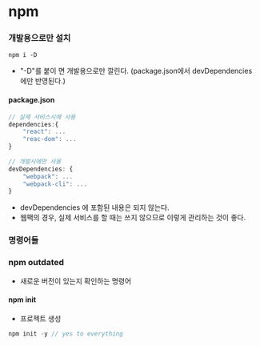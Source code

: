 # npm



### 개발용으로만 설치

```
npm i -D
```

- "-D"를 붙이 면 개발용으로만 깔린다. (package.json에서 devDependencies 에만 반영된다.)



#### package.json 

```javascript
// 실제 서비스시에 사용
dependencies:{
    "react": ...
    "reac-dom": ...
}
    
// 개발시에만 사용    
devDependencies: {
    "webpack": ...
    "webpack-cli": ...
}    
```

- devDependencies 에 포함된 내용은 되지 않는다.
- 웹팩의 경우, 실제 서비스를 할 때는 쓰지 않으므로 이렇게 관리하는 것이 좋다.



### 명령어들

### npm outdated

- 새로운 버전이 있는지 확인하는 명령어



#### npm init

- 프로젝트 생성

```javascript
npm init -y // yes to everything
```

